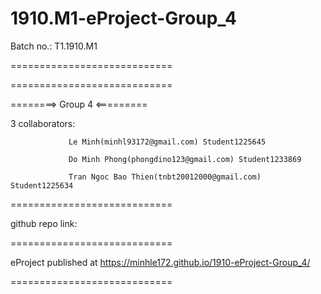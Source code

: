 # 1910.M1-eProject-Group_4
Batch no.: T1.1910.M1

============================



============================

========> Group 4 <=========

3 collaborators: 

                 Le Minh(minhl93172@gmail.com) Student1225645

                 Do Minh Phong(phongdino123@gmail.com) Student1233869
                 
                 Tran Ngoc Bao Thien(tnbt20012000@gmail.com) Student1225634
                 
============================

github repo link:

============================

eProject published at https://minhle172.github.io/1910-eProject-Group_4/

============================
